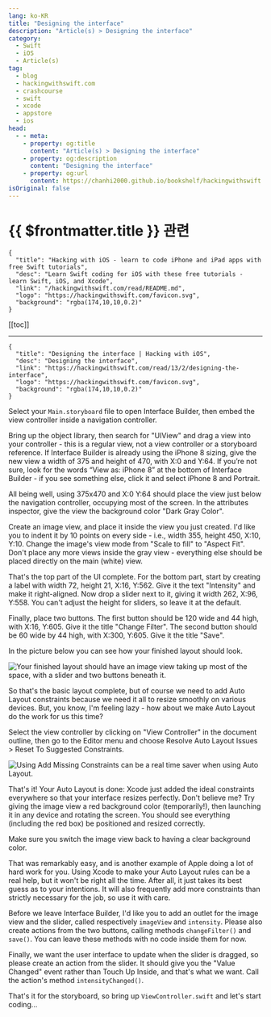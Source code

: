 ```yaml
---
lang: ko-KR
title: "Designing the interface"
description: "Article(s) > Designing the interface"
category:
  - Swift
  - iOS
  - Article(s)
tag: 
  - blog
  - hackingwithswift.com
  - crashcourse
  - swift
  - xcode
  - appstore
  - ios  
head:
  - - meta:
    - property: og:title
      content: "Article(s) > Designing the interface"
    - property: og:description
      content: "Designing the interface"
    - property: og:url
      content: https://chanhi2000.github.io/bookshelf/hackingwithswift.com/read/13/02-designing-the-interface.html
isOriginal: false
---
```


# {{ $frontmatter.title }} 관련

```component VPCard
{
  "title": "Hacking with iOS - learn to code iPhone and iPad apps with free Swift tutorials",
  "desc": "Learn Swift coding for iOS with these free tutorials - learn Swift, iOS, and Xcode",
  "link": "/hackingwithswift.com/read/README.md",
  "logo": "https://hackingwithswift.com/favicon.svg",
  "background": "rgba(174,10,10,0.2)"
}
```

[[toc]]

---

```component VPCard
{
  "title": "Designing the interface | Hacking with iOS",
  "desc": "Designing the interface",
  "link": "https://hackingwithswift.com/read/13/2/designing-the-interface",
  "logo": "https://hackingwithswift.com/favicon.svg",
  "background": "rgba(174,10,10,0.2)"
}
```

<VidStack src="youtube/tT-hyQeUDNk" />

Select your <FontIcon icon="iconfont icon-xcode"/>`Main.storyboard` file to open Interface Builder, then embed the view controller inside a navigation controller.

Bring up the object library, then search for "UIView" and drag a view into your controller - this is a regular view, not a view controller or a storyboard reference. If Interface Builder is already using the iPhone 8 sizing, give the new view a width of 375 and height of 470, with X:0 and Y:64. If you’re not sure, look for the words “View as: iPhone 8” at the bottom of Interface Builder - if you see something else, click it and select iPhone 8 and Portrait.

All being well, using 375x470 and X:0 Y:64 should place the view just below the navigation controller, occupying most of the screen. In the attributes inspector, give the view the background color "Dark Gray Color".

Create an image view, and place it inside the view you just created. I'd like you to indent it by 10 points on every side - i.e., width 355, height 450, X:10, Y:10. Change the image's view mode from "Scale to fill" to "Aspect Fit". Don't place any more views inside the gray view - everything else should be placed directly on the main (white) view.

That's the top part of the UI complete. For the bottom part, start by creating a label with width 72, height 21, X:16, Y:562. Give it the text "Intensity" and make it right-aligned. Now drop a slider next to it, giving it width 262, X:96, Y:558. You can't adjust the height for sliders, so leave it at the default.

Finally, place two buttons. The first button should be 120 wide and 44 high, with X:16, Y:605. Give it the title "Change Filter". The second button should be 60 wide by 44 high, with X:300, Y:605. Give it the title "Save".

In the picture below you can see how your finished layout should look.

![Your finished layout should have an image view taking up most of the space, with a slider and two buttons beneath it.](https://hackingwithswift.com/img/books/hws/13-1@2x.png)

So that's the basic layout complete, but of course we need to add Auto Layout constraints because we need it all to resize smoothly on various devices. But, you know, I'm feeling lazy - how about we make Auto Layout do the work for us this time?

Select the view controller by clicking on "View Controller" in the document outline, then go to the Editor menu and choose Resolve Auto Layout Issues > Reset To Suggested Constraints.

![Using Add Missing Constraints can be a real time saver when using Auto Layout.](https://hackingwithswift.com/img/books/hws/13-2@2x.png)

That's it! Your Auto Layout is done: Xcode just added the ideal constraints everywhere so that your interface resizes perfectly. Don't believe me? Try giving the image view a red background color (temporarily!), then launching it in any device and rotating the screen. You should see everything (including the red box) be positioned and resized correctly.

Make sure you switch the image view back to having a clear background color.

That was remarkably easy, and is another example of Apple doing a lot of hard work for you. Using Xcode to make your Auto Layout rules can be a real help, but it won't be right all the time. After all, it just takes its best guess as to your intentions. It will also frequently add more constraints than strictly necessary for the job, so use it with care.

Before we leave Interface Builder, I'd like you to add an outlet for the image view and the slider, called respectively `imageView` and `intensity`. Please also create actions from the two buttons, calling methods `changeFilter()` and `save()`. You can leave these methods with no code inside them for now.

Finally, we want the user interface to update when the slider is dragged, so please create an action from the slider. It should give you the "Value Changed" event rather than Touch Up Inside, and that's what we want. Call the action's method `intensityChanged()`.

That's it for the storyboard, so bring up <FontIcon icon="fa-brands fa-swift"/>`ViewController.swift` and let's start coding…

